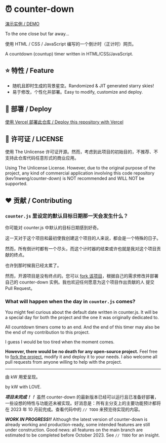 # ⏰ counter-down

[演示实例 / DEMO](https://counter-down.vercel.app)

To the one close but far away...  

使用 HTML / CSS / JavaScript 编写的一个倒计时（正计时）网页。

A countdown (countup) timer written in HTML/CSS/JavaScript.  

## ⭐ 特性 / Feature

- 随机且即时生成的背景星空。Randomized & JIT generated starry skies!  
- 易于修改，个性化并部署。Easy to modify, customize and deploy.  

## 🚀 部署 / Deploy

[使用 Vercel 部署此仓库 / Deploy this repository with Vercel](https://vercel.com/docs/concepts/deployments/git "[Vercel Docs] Deploying Git Repositories with Vercel")  

## 📃 许可证 / LICENSE

使用 The Unlicense 许可证开源。然而，考虑到此项目的初始目的，不推荐、不支持此仓库代码任意形式的商业应用。

Using The Unlicense License. However, due to the original purpose of the project, any kind of commercial application involving this code repository (kev1nweng/counter-down) is NOT recommended and WILL NOT be supported.  

## ❤️ 贡献 / Contributing

### `counter.js` 里设定的默认目标日期那一天会发生什么？

你可能对 counter.js 中默认的目标日期感到好奇。

这一天对于这个项目和最初使我创建这个项目的人来说，都会是一个特殊的日子。

然而，所有倒计时都有一个尽头，而这个计时器的结束或许也就是我对这个项目贡献的终点。

也许到那时候我已经太累了。

然而，开源项目是没有终点的。您可以 [fork 该项目](https://github.com/kev1nweng/counter-down/fork)，根据自己的需求修改并部署自己的 counter-down 实例。我也欢迎任何愿意为这个项目作出贡献的人 提交 Pull Request。

### What will happen when the day in `counter.js` comes?  

You might feel curious about the default date written in counter.js. It will be a special day for both the project and the one it was originally dedicated to.  

All countdown timers come to an end.  And the end of this timer may also be the end of my contribution to this project.  

I guess I would be too tired when the moment comes.  

**However, there would be no death for any open-source project.** Feel free to [fork the project](https://github.com/kev1nweng/counter-down/fork), modify it and deploy it to your needs. I also welcome all pull requests from anyone willing to help with the project.  

---

由 kW 用爱呈现。

by kW with LOVE.

***项目未完成！！*** 虽然 counter-down 的最新版本已经可以运行且已准备好部署，一些设想的特性与功能还未被实现。好消息是：所有主分支上的主要功能预计都将在 2023 年 10 月前完成。查看代码中的 `// TODO` 来预览待实现的内容。

***WORK IN PROGRESS!!*** Although the latest version of counter-down is already working and production-ready, some intended features are still under construction. Good news: all features on the main branch are estimated to be completed before October 2023. See `// TODO` for an insight.
